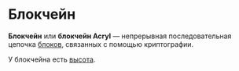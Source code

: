 # Блокчейн

**Блокчейн** или **блокчейн Acryl** — непрерывная последовательная цепочка [блоков](/blockchain/block.md), связанных с помощью криптографии.

У блокчейна есть [высота](/blockchain/blockchain/blockchain-height.md).
